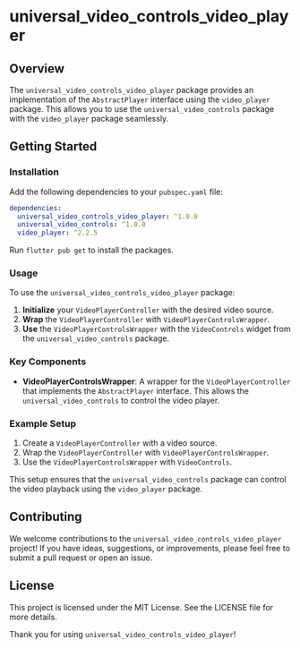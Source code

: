 # universal_video_controls_video_player

## Overview

The `universal_video_controls_video_player` package provides an implementation of the `AbstractPlayer` interface using the `video_player` package. This allows you to use the `universal_video_controls` package with the `video_player` package seamlessly.

## Getting Started

### Installation

Add the following dependencies to your `pubspec.yaml` file:

```yaml
dependencies:
  universal_video_controls_video_player: ^1.0.0
  universal_video_controls: ^1.0.0
  video_player: ^2.2.5
```

Run `flutter pub get` to install the packages.

### Usage

To use the `universal_video_controls_video_player` package:

1. **Initialize** your `VideoPlayerController` with the desired video source.
2. **Wrap** the `VideoPlayerController` with `VideoPlayerControlsWrapper`.
3. **Use** the `VideoPlayerControlsWrapper` with the `VideoControls` widget from the `universal_video_controls` package.

### Key Components

- **VideoPlayerControlsWrapper**: A wrapper for the `VideoPlayerController` that implements the `AbstractPlayer` interface. This allows the `universal_video_controls` to control the video player.

### Example Setup

1. Create a `VideoPlayerController` with a video source.
2. Wrap the `VideoPlayerController` with `VideoPlayerControlsWrapper`.
3. Use the `VideoPlayerControlsWrapper` with `VideoControls`.

This setup ensures that the `universal_video_controls` package can control the video playback using the `video_player` package.

## Contributing

We welcome contributions to the `universal_video_controls_video_player` project! If you have ideas, suggestions, or improvements, please feel free to submit a pull request or open an issue.

## License

This project is licensed under the MIT License. See the LICENSE file for more details.


Thank you for using `universal_video_controls_video_player`!